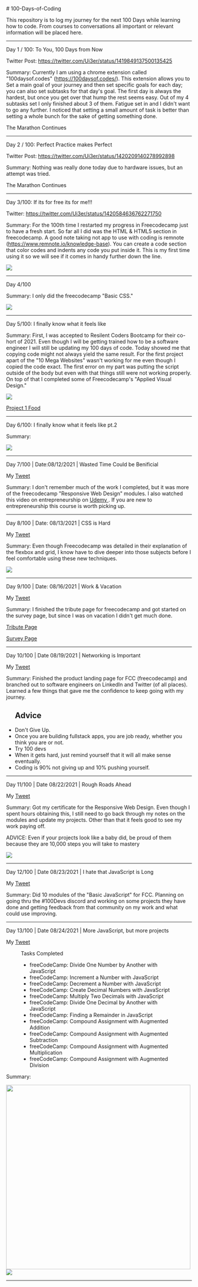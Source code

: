 
<p># 100-Days-of-Coding</p>
<p>This repository is to log my journey for the next 100 Days while learning how to code. From courses to conversations all important or relevant information will be placed here. </p>
<hr>
Day 1 / 100: To You, 100 Days from Now

Twitter Post: https://twitter.com/Ui3er/status/1419849137500135425

Summary: Currently I am using a chrome extension called "100daysof.codes" (https://100daysof.codes/). This extension allows you to Set a main goal of your journey and then set              specific goals for each day; you can also set subtasks for that day's goal. The first day is always the hardest, but once you get over that hump the rest seems easy. Out          of my 4 subtasks set I only finished about 3 of them. Fatigue set in and I didn't want to go any further. I noticed that setting a small amount of task is better than              setting a whole bunch for the sake of getting something done. 

The Marathon Continues
<hr>
Day 2 / 100: Perfect Practice makes Perfect

Twitter Post: https://twitter.com/Ui3er/status/1420209140278992898

Summary: Nothing was really done today due to hardware issues, but an attempt was tried.

The Marathon Continues
<hr>
Day 3/100: If its for free its for me!!!

Twitter: https://twitter.com/Ui3er/status/1420584636762271750

Summary: For the 100th time I restarted my progress in Freecodecamp just to have a fresh start. So far all I did was the HTML & HTML5 section in freecodecamp. A good note taking          not app to use with coding is remnote (https://www.remnote.io/knowledge-base). You can create a code section that color codes and indents any code you put inside it.            This is my first time using it so we will see if it comes in handy further down the line.

<img src="https://user-images.githubusercontent.com/28234609/127427084-f11c8bcc-8986-41a3-95be-f4642908159d.png">
<hr>
Day 4/100 

Summary: I only did the freecodecamp "Basic CSS."

<img src="https://user-images.githubusercontent.com/28234609/127589580-f9f5a770-15bf-43a8-a20f-7633cecfd2c8.png">
<hr>
<p> Day 5/100: I finally know what it feels like </p>
<p> Summary: First, I was accepted to Resilent Coders Bootcamp for their co-hort of 2021. Even though I will be getting trained how to be a software engineer I will still be updating my 100 days of code. Today showed me that copying code might not always yield the same result. For the first project apart of the "10 Mega Websites" wasn't working for me even though I copied the code exact. The first error on my part was putting the script outside of the body but even with that things still were not working properly. On top of that I completed some of Freecodecamp's "Applied Visual Design." </p>
<img src="https://user-images.githubusercontent.com/28234609/127798832-18723e4c-1e45-45a4-9c29-346d7bc9bb78.png">

<a href="https://github.com/T000bias/10-Mega-Responsive-Websites-with-HTML-CSS-JavaScript"> Project 1 Food </a>
<hr>
<p> Day 6/100: I finally know what it feels like pt.2 </p>
<p>Summary: </p>
<img src="https://user-images.githubusercontent.com/28234609/127936762-3c3b40d3-ad0b-48df-a39a-59038c42c0f3.png">
<hr>
<p> Day 7/100 | Date:08/12/2021 | Wasted Time Could be Benificial </p> 
<p> My <a href="https://twitter.com/Ui3er/status/1419849137500135425"> Tweet </a></p>
<p> Summary: I don't remember much of the work I completed, but it was more of the freecodecamp "Responsive Web Design" modules. I also watched this video on entrepreneurship on <a href="https://www.udemy.com/course/draft/1351746/learn/lecture/7997460#overview"> Udemy </a>. If you are new to entrepreneurship this course is worth picking up.</p>
<hr>
<p> Day 8/100 | Date: 08/13/2021 | CSS is Hard </p>
<p> My <a href="https://twitter.com/Ui3er/status/1419849137500135425"> Tweet </a> </p>
<p> Summary: Even though Freecodecamp was detailed in their explanation of the flexbox and grid, I know have to dive deeper into those subjects before I feel comfortable using these new techniques.</p>
<img src="https://user-images.githubusercontent.com/28234609/130529280-35dcc183-ed9d-4e64-98bb-ca72ea040d4e.png">
<hr>
<p> Day 9/100 | Date: 08/16/2021 | Work & Vacation </p>
<p> My <a href="https://twitter.com/Ui3er/status/1427467897136455681"> Tweet </a> </p>
<p> Summary: I finished the tribute page for freecodecamp and got started on the survey page, but since I was on vacation I didn't get much done.</p>
<p> <a href="https://codepen.io/T00bias/pen/ZEKNbdz"> Tribute Page </a> </p>
<p> <a href="https://codepen.io/T00bias/pen/zYwQKmw"> Survey Page </a> </p>
<hr>
<p> Day 10/100 | Date 08/19/2021 | Networking is Important </p>
<p> My <a href="https://twitter.com/Ui3er/status/1428530760898818049"> Tweet </a> </p>
<p> Summary: Finished the product landing page for FCC (freecodecamp) and branched out to software engineers on LinkedIn and Twitter (of all places). Learned a few things that gave me the confidence to keep going with my journey.</p>
<ul>
  <h2>Advice</h2>
  <li>Don't Give Up.</li>
  <li>Once you are building fullstack apps, you are job ready, whether you think you are or not.</li>
  <li>Try 100 devs</li>
  <li>When it gets hard, just remind yourself that it will all make sense eventually.</li>
  <li> Coding is 90% not giving up and 10% pushing yourself.</li>
</ul>
<hr>
<p> Day 11/100 | Date 08/22/2021 | Rough Roads Ahead </p> 
<p> My <a href="https://twitter.com/Ui3er/status/1429647527813472257"> Tweet </a> </p>
<p> Summary: Got my certificate for the Responsive Web Design. Even though I spent hours obtaining this, I still need to go back through my notes on the modules and update my projects. Other than that it feels good to see my work paying off.</p>
<p> ADVICE: Even if your projects look like a baby did, be proud of them because they are 10,000 steps you will take to mastery </p>
<img src="https://pbs.twimg.com/media/E9ddzoTWQAAxxrv?format=png&name=900x900">
<hr>
<p> Day 12/100 | Date 08/23/2021 | I hate that JavaScript is Long </p>
<p> My <a href="https://twitter.com/Ui3er/status/1429990580805939201"> Tweet </a> </p>
<p>Summary: Did 10 modules of the "Basic JavaScript" for FCC. Planning on going thru the #100Devs discord and working on some projects they have done and getting feedback from that community on my work and what could use improving.</p>
<hr>
<p> Day 13/100 | Date 08/24/2021 | More JavaScript, but more projects </p>
<p> My <a href="https://twitter.com/Ui3er/status/1429990580805939201"> Tweet</a> </p>
<figure>
  <figcaption> Tasks Completed </figcaption>
  <ul>
    <li> freeCodeCamp: Divide One Number by Another with JavaScript </li>
    <li> freeCodeCamp: Increment a Number with JavaScript </li>
    <li> freeCodeCamp: Decrement a Number with JavaScript </li>
    <li> freeCodeCamp: Create Decimal Numbers with JavaScript </li>
    <li> freeCodeCamp: Multiply Two Decimals with JavaScript </li>
    <li> freeCodeCamp: Divide One Decimal by Another with JavaScript </li>
    <li> freeCodeCamp: Finding a Remainder in JavaScript </li>
    <li> freeCodeCamp: Compound Assignment with Augmented Addition </li>
    <li> freeCodeCamp: Compound Assignment with Augmented Subtraction </li>
    <li> freeCodeCamp: Compound Assignment with Augmented Multiplication </li>
    <li> freeCodeCamp: Compound Assignment with Augmented Division </li>
  </ul>
</figure>
    
<p>Summary: </p>
<div class="grid">
<div class="cell"><img src="https://user-images.githubusercontent.com/28234609/130671985-8157f278-aeb6-4b9e-8f33-98587d944b6b.png" height="500" width="500"></div>
<div class="cell"><img src="https://user-images.githubusercontent.com/28234609/130673078-465f9d7a-32eb-4fcf-bdd8-565628e947d3.png"></div>
  </div>

<hr>

  
  




